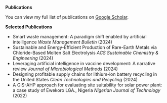 **Publications**

You can view my full list of publications on [Google Scholar](https://scholar.google.com/citations?user=pcMH0J0AAAAJ&hl=en).

**Selected Publications**
- Smart waste management: A paradigm shift enabled by artificial intelligence *Waste Management Bulletin* (2024)
- Sustainable and Energy-Efficient Production of Rare-Earth Metals via Chloride-Based Molten Salt Electrolysis *ACS Sustainable Chemistry & Engineering* (2024)
- Leveraging artificial intelligence in vaccine development: A narrative review *Journal of Microbiological Methods* (2024)
- Designing profitable supply chains for lithium-ion battery recycling in the United States *Clean Technologies and Recycling* (2024)
- A GIS-AHP approach for evaluating site suitability for solar power plant: a case study of Ewekoro LGA., Nigeria *Nigerian Journal of Technology* (2022)
